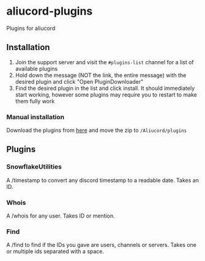 # aliucord-plugins
Plugins for aliucord
## Installation
1. Join the support server and visit the `#plugins-list` channel for a list of available plugins
2. Hold down the message (NOT the link, the entire message) with the desired plugin and click "Open PluginDownloader"
3. Find the desired plugin in the list and click install. It should immediately start working, however some plugins may require you to restart to make them fully work

### Manual installation
Download the plugins from [here](https://github.com/autodistries/aliucord-plugins/tree/builds) and move the zip to `/Aliucord/plugins`

## Plugins

### SnowflakeUtilities
A /timestamp to convert any discord timestamp to a readable date. Takes an ID.

### Whois
A /whois for any user. Takes ID or mention.

### Find
A /find to find if the IDs you gave are users, channels or servers. Takes one or multiple ids separated with a space.